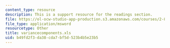 ```yaml
---
content_type: resource
description: This is a support resource for the readings section.
file: https://ol-ocw-studio-app-production.s3.amazonaws.com/courses/2-830j-control-of-manufacturing-processes-sma-6303-spring-2008/b49fd2f3da38cda7bf5d523b4b5e23b5_variancecomponents.xls
file_type: application/msword
resourcetype: Other
title: variancecomponents.xls
uid: b49fd2f3-da38-cda7-bf5d-523b4b5e23b5
---
```


